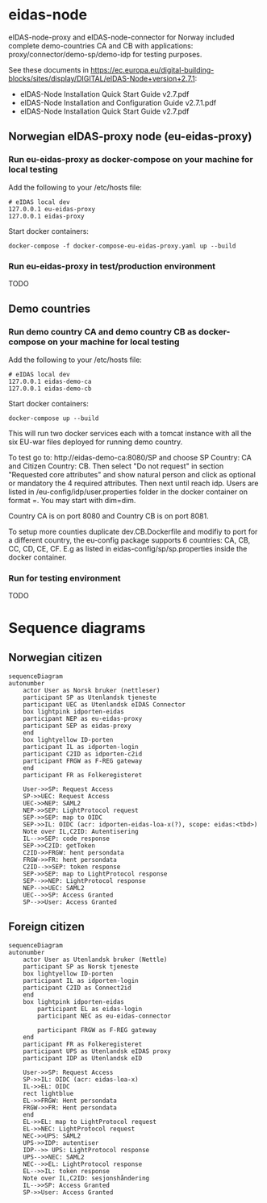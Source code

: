 # eidas-node

eIDAS-node-proxy and eIDAS-node-connector for Norway included complete demo-countries CA and CB with applications: proxy/connector/demo-sp/demo-idp for testing purposes.

See these documents in https://ec.europa.eu/digital-building-blocks/sites/display/DIGITAL/eIDAS-Node+version+2.7.1:
* eIDAS-Node Installation Quick Start Guide v2.7.pdf
* eIDAS-Node Installation and Configuration Guide v2.7.1.pdf
* eIDAS-Node Installation Quick Start Guide v2.7.pdf

## Norwegian eIDAS-proxy node (eu-eidas-proxy)
### Run eu-eidas-proxy as docker-compose on your machine for local testing

Add the following to your /etc/hosts file:
```
# eIDAS local dev
127.0.0.1 eu-eidas-proxy
127.0.0.1 eidas-proxy
```

Start docker containers:
```
docker-compose -f docker-compose-eu-eidas-proxy.yaml up --build
```

### Run eu-eidas-proxy in test/production environment
TODO

## Demo countries

### Run demo country CA and demo country CB as docker-compose on your machine for local testing

Add the following to your /etc/hosts file:
```
# eIDAS local dev
127.0.0.1 eidas-demo-ca
127.0.0.1 eidas-demo-cb
```
Start docker containers:
```
docker-compose up --build
```
This will run two docker services each with a tomcat instance with all the six EU-war files deployed for running demo country.

To test go to: http://eidas-demo-ca:8080/SP
and choose SP Country: CA and Citizen Country: CB.
Then select "Do not request" in section "Requested core attributes" and show natural person and click as optional or mandatory the 4 required attributes. Then next until reach idp.
Users are listed in <tomcat>/eu-config/idp/user.properties folder in the docker container on format <username>=<passord>. You may start with dim=dim. 

Country CA is on port 8080 and Country CB is on port 8081.

To setup more counties duplicate dev.CB.Dockerfile and modifiy to port for a different country, the eu-config package supports 6 countries: CA, CB, CC, CD, CE, CF.
E.g as listed in eidas-config/sp/sp.properties inside the docker container.

### Run for testing environment
TODO

# Sequence diagrams
## Norwegian citizen
```mermaid  
sequenceDiagram
autonumber
    actor User as Norsk bruker (nettleser)
    participant SP as Utenlandsk tjeneste
    participant UEC as Utenlandsk eIDAS Connector
    box lightpink idporten-eidas
    participant NEP as eu-eidas-proxy
    participant SEP as eidas-proxy
    end
    box lightyellow ID-porten
    participant IL as idporten-login
    participant C2ID as idporten-c2id
    participant FRGW as F-REG gateway
    end
    participant FR as Folkeregisteret

    User->>SP: Request Access
    SP->>UEC: Request Access
    UEC->>NEP: SAML2
    NEP->>SEP: LightProtocol request
    SEP->>SEP: map to OIDC 
    SEP->>IL: OIDC (acr: idporten-eidas-loa-x(?), scope: eidas:<tbd>)
    Note over IL,C2ID: Autentisering
    IL-->>SEP: code response
    SEP->>C2ID: getToken
    C2ID->>FRGW: hent persondata
    FRGW->>FR: hent persondata
    C2ID-->>SEP: token response
    SEP->>SEP: map to LightProtocol response
    SEP-->>NEP: LightProtocol response
    NEP-->>UEC: SAML2
    UEC-->>SP: Access Granted
    SP-->>User: Access Granted
```    

## Foreign citizen
```mermaid  
sequenceDiagram
autonumber
    actor User as Utenlandsk bruker (Nettle)
    participant SP as Norsk tjeneste
    box lightyellow ID-porten
    participant IL as idporten-login
    participant C2ID as Connect2id
    end
    box lightpink idporten-eidas
        participant EL as eidas-login
        participant NEC as eu-eidas-connector

        participant FRGW as F-REG gateway
    end
    participant FR as Folkeregisteret
    participant UPS as Utenlandsk eIDAS proxy
    participant IDP as Utenlandsk eID

    User->>SP: Request Access
    SP->>IL: OIDC (acr: eidas-loa-x)
    IL->>EL: OIDC
    rect lightblue
    EL->>FRGW: Hent persondata
    FRGW->>FR: Hent persondata
    end
    EL->>EL: map to LightProtocol request
    EL->>NEC: LightProtocol request
    NEC->>UPS: SAML2
    UPS->>IDP: autentiser
    IDP-->> UPS: LightProtocol response
    UPS-->>NEC: SAML2
    NEC-->>EL: LightProtocol response
    EL-->>IL: token response
    Note over IL,C2ID: sesjonshåndering
    IL-->>SP: Access Granted
    SP->>User: Access Granted
```    